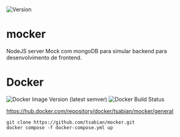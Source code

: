 <p aling="center">

![Version](https://img.shields.io/badge/mocker-0.0.1-blue)

</p>

# mocker

NodeJS server Mock com mongoDB para simular backend para desenvolvimento de frontend.

# Docker

![Docker Image Version (latest semver)](https://img.shields.io/docker/v/tsabian/mocker) ![Docker Build Status](https://img.shields.io/docker/build/tsabian/mocker)

https://hub.docker.com/repository/docker/tsabian/mocker/general

```shell
git clone https://github.com/tsabian/mocker.git
docker compose -f docker-compose.yml up
```
